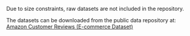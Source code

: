 Due to size constraints, raw datasets are not included in the repository. 

The datasets can be downloaded from the public data repository at: [Amazon Customer Reviews (E-commerce Dataset)](https://amazon-reviews-2023.github.io/)
